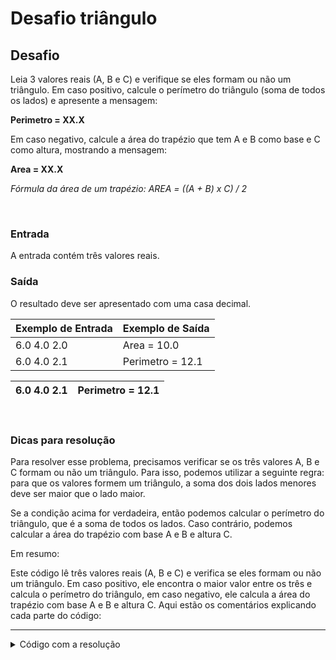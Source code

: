 # Desafio triângulo

## Desafio
Leia 3 valores reais (A, B e C) e verifique se eles formam ou não um 
triângulo. Em caso positivo, calcule o perímetro do triângulo (soma de 
todos os lados) e apresente a mensagem:

**Perimetro = XX.X**

Em caso negativo, calcule a área do trapézio que tem A e B como base e C como altura, mostrando a mensagem:

**Area = XX.X**

*Fórmula da área de um trapézio: AREA = ((A + B) x C) / 2*

<br>

### Entrada

A entrada contém três valores reais.

### Saída

O resultado deve ser apresentado com uma casa decimal.

| Exemplo de Entrada | Exemplo de Saída |
| --- | --- |
| 6.0 4.0 2.0 | Area = 10.0 |
| 6.0 4.0 2.1 | Perimetro = 12.1 |

| 6.0 4.0 2.1 | Perimetro = 12.1 |
| --- | --- |

<br>

### Dicas para resolução
Para resolver esse problema, precisamos verificar se os três valores A, B e C formam ou não um triângulo. Para isso, podemos utilizar a seguinte regra: para que os valores formem um triângulo, a soma dos dois lados menores deve ser maior que o lado maior.

Se a condição acima for verdadeira, então podemos calcular o perímetro do triângulo, que é a soma de todos os lados. Caso contrário, podemos calcular a área do trapézio com base A e B e altura C.

Em resumo: 

Este código lê três valores reais (A, B e C) e verifica se eles formam ou não um triângulo. Em caso positivo, ele encontra o maior valor entre os três e calcula o perímetro do triângulo, em caso negativo, ele calcula a área do trapézio com base A e B e altura C. Aqui estão os comentários explicando cada parte do código:

---

<details>
<summary>Código com a resolução</summary>

```java
// Para ler e escrever dados em Java, aqui na DIO padronizamos da seguinte forma:
// - new Scanner(System.in): cria um leitor de Entradas, com métodos úteis com prefixo "next";
// - System.out.println:.imprime um texto de Saída (Output) e pulando uma linha.

import java.io.IOException;
import java.util.Scanner;

public class Main {
    public static void main(String[] args) {
        Scanner leitor = new Scanner(System.in);
        double A = leitor.nextDouble();
        double B = leitor.nextDouble();
        double C = leitor.nextDouble();
        double maior;
        double soma;
        boolean triangulo;

        //TODO: Implemente a condição necessária para o cálculo do triângulo:
        //Dica: Você pode utilizar o String.format() na formatação do texto

        // Verifica se os valores lidos formam um triângulo
        if ((A < B+C) && (B < A+C) && (C < A+B)) {
            triangulo = true;

            // Encontra o maior valor entre A, B e C
            if (A >= B && A >= C) {
                maior = A;
            } else if (B >= A && B >= C) {
                maior = B;
            } else {
                maior = C;
            }

            // Calcula o perímetro do triângulo
            soma = A + B + C;
            System.out.println(String.format("Perimetro = %.1f", soma));

        } else {
            triangulo = false;

            // Calcula a área do trapézio com base A e B e altura C
            soma = ((A + B) * C) / 2;
            System.out.println(String.format("Area = %.1f", soma));
        }
    }
}
```

</details>
